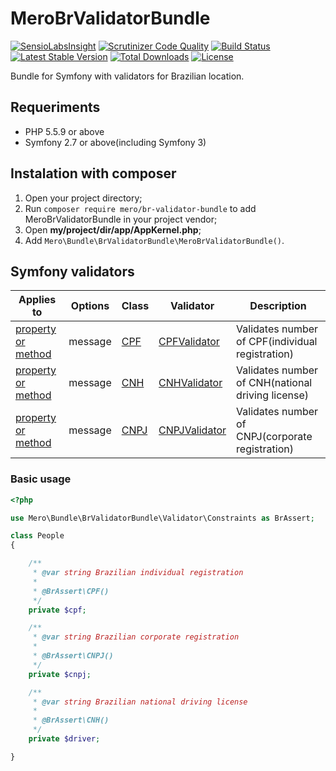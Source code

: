 MeroBrValidatorBundle
=====================

[![SensioLabsInsight](https://insight.sensiolabs.com/projects/fda4128e-3891-451b-80a9-a982365d1c7b/mini.png)](https://insight.sensiolabs.com/projects/fda4128e-3891-451b-80a9-a982365d1c7b)
[![Scrutinizer Code Quality](https://scrutinizer-ci.com/g/merorafael/MeroBrValidatorBundle/badges/quality-score.png?b=master)](https://scrutinizer-ci.com/g/merorafael/MeroBaseBundle/?branch=master)
[![Build Status](https://travis-ci.org/merorafael/MeroBrValidatorBundle.svg?branch=master)](https://travis-ci.org/merorafael/MeroBrValidatorBundle)
[![Latest Stable Version](https://poser.pugx.org/mero/br-validator-bundle/v/stable.svg)](https://packagist.org/packages/mero/br-validator-bundle)
[![Total Downloads](https://poser.pugx.org/mero/br-validator-bundle/downloads.svg)](https://packagist.org/packages/mero/br-validator-bundle)
[![License](https://poser.pugx.org/mero/br-validator-bundle/license.svg)](https://packagist.org/packages/mero/br-validator-bundle)

Bundle for Symfony with validators for Brazilian location.

Requeriments
------------

- PHP 5.5.9 or above
- Symfony 2.7 or above(including Symfony 3)

Instalation with composer
-------------------------

1. Open your project directory;
2. Run `composer require mero/br-validator-bundle` to add MeroBrValidatorBundle in your project vendor;
3. Open **my/project/dir/app/AppKernel.php**;
4. Add `Mero\Bundle\BrValidatorBundle\MeroBrValidatorBundle()`.

Symfony validators
------------------

| Applies to         | Options | Class | Validator | Description |
| -------------------| ------- | ----- | --------- | ----------- |
| [property or method](http://symfony.com/doc/current/book/validation.html#validation-property-target) | message | [CPF](https://github.com/merorafael/MeroBrValidatorBundle/blob/master/Validator/Constraints/CPF.php)   | [CPFValidator](https://github.com/merorafael/MeroBrValidatorBundle/blob/master/Validator/Constraints/CPFValidator.php)    | Validates number of CPF(individual registration)  |
| [property or method](http://symfony.com/doc/current/book/validation.html#validation-property-target) | message | [CNH](https://github.com/merorafael/MeroBrValidatorBundle/blob/master/Validator/Constraints/CNH.php)   | [CNHValidator](https://github.com/merorafael/MeroBrValidatorBundle/blob/master/Validator/Constraints/CNHValidator.php)    | Validates number of CNH(national driving license) |
| [property or method](http://symfony.com/doc/current/book/validation.html#validation-property-target) | message | [CNPJ](https://github.com/merorafael/MeroBrValidatorBundle/blob/master/Validator/Constraints/CNPJ.php) | [CNPJValidator](https://github.com/merorafael/MeroBrValidatorBundle/blob/master/Validator/Constraints/CNPJValidator.php)  | Validates number of CNPJ(corporate registration)  |

### Basic usage

```php
<?php

use Mero\Bundle\BrValidatorBundle\Validator\Constraints as BrAssert;

class People
{

    /**
     * @var string Brazilian individual registration
     *
     * @BrAssert\CPF()
     */
    private $cpf;

    /**
     * @var string Brazilian corporate registration
     *
     * @BrAssert\CNPJ()
     */
    private $cnpj;

    /**
     * @var string Brazilian national driving license
     *
     * @BrAssert\CNH()
     */
    private $driver;

}
```
